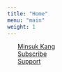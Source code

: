```yaml
---
title: "Home"
menu: "main"
weight: 1
---
```

<style>
  ul {
   list-style: none; 
  }
  main {
    border-style: outset;
  }
</style>
- [Minsuk Kang](https://mataroa.blog/images/3d2e27a1.jpeg)
- [Subscribe](https://kangminsuk.com/subscribe)
- [Support](https://buy.stripe.com/7sIeWh0Crbe67hS4gh)
